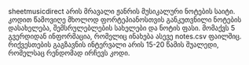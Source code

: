 sheetmusicdirect არის მრავალი ჟანრის მუსიკალური ნოტების საიტი. კოდით წამოვიღე მხოლოდ ფორტეპიანოსთვის განკუთვნილი ნოტების დასახელება, შემსრულებლების სახელები და ნოტის ფასი. მომაქვს 5 გვერდიდან ინფორმაცია, რომელიც ინახება ასევე notes.csv ფაილშიც. რიქვესთების გაგზავნის ინტერვალი არის 15-20 წამის შუალედი, რომელსაც რენდომად ირჩევს კოდი.
